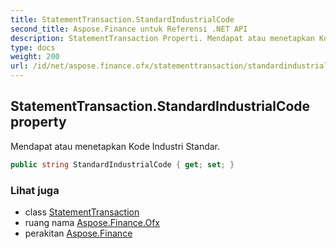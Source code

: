 ```yaml
---
title: StatementTransaction.StandardIndustrialCode
second_title: Aspose.Finance untuk Referensi .NET API
description: StatementTransaction Properti. Mendapat atau menetapkan Kode Industri Standar.
type: docs
weight: 200
url: /id/net/aspose.finance.ofx/statementtransaction/standardindustrialcode/
---
```

## StatementTransaction.StandardIndustrialCode property

Mendapat atau menetapkan Kode Industri Standar.

```csharp
public string StandardIndustrialCode { get; set; }
```

### Lihat juga

* class [StatementTransaction](../)
* ruang nama [Aspose.Finance.Ofx](../../statementtransaction/)
* perakitan [Aspose.Finance](../../../)


